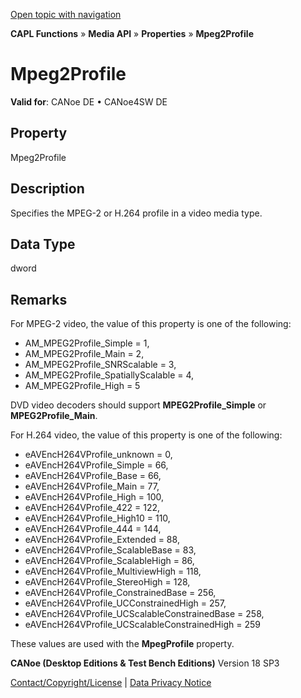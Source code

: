 [Open topic with navigation](../../../../../CANoeDEFamily.htm#Topics/CAPLFunctions/Media/Properties/CAPLfunctionMpeg2Profile.md)

**CAPL Functions** » **Media API** » **Properties** » **Mpeg2Profile**

# Mpeg2Profile

**Valid for**: CANoe DE • CANoe4SW DE

## Property

Mpeg2Profile

## Description

Specifies the MPEG-2 or H.264 profile in a video media type.

## Data Type

dword

## Remarks

For MPEG-2 video, the value of this property is one of the following:

- AM_MPEG2Profile_Simple = 1,
- AM_MPEG2Profile_Main = 2,
- AM_MPEG2Profile_SNRScalable = 3,
- AM_MPEG2Profile_SpatiallyScalable = 4,
- AM_MPEG2Profile_High = 5

DVD video decoders should support **MPEG2Profile_Simple** or **MPEG2Profile_Main**.

For H.264 video, the value of this property is one of the following:

- eAVEncH264VProfile_unknown = 0,
- eAVEncH264VProfile_Simple = 66,
- eAVEncH264VProfile_Base = 66,
- eAVEncH264VProfile_Main = 77,
- eAVEncH264VProfile_High = 100,
- eAVEncH264VProfile_422 = 122,
- eAVEncH264VProfile_High10 = 110,
- eAVEncH264VProfile_444 = 144,
- eAVEncH264VProfile_Extended = 88,
- eAVEncH264VProfile_ScalableBase = 83,
- eAVEncH264VProfile_ScalableHigh = 86,
- eAVEncH264VProfile_MultiviewHigh = 118,
- eAVEncH264VProfile_StereoHigh = 128,
- eAVEncH264VProfile_ConstrainedBase = 256,
- eAVEncH264VProfile_UCConstrainedHigh = 257,
- eAVEncH264VProfile_UCScalableConstrainedBase = 258,
- eAVEncH264VProfile_UCScalableConstrainedHigh = 259

These values are used with the **MpegProfile** property.

**CANoe (Desktop Editions & Test Bench Editions)** Version 18 SP3

[Contact/Copyright/License](../../../Shared/ContactCopyrightLicense.md) | [Data Privacy Notice](https://www.vector.com/int/en/company/get-info/privacy-policy/)
